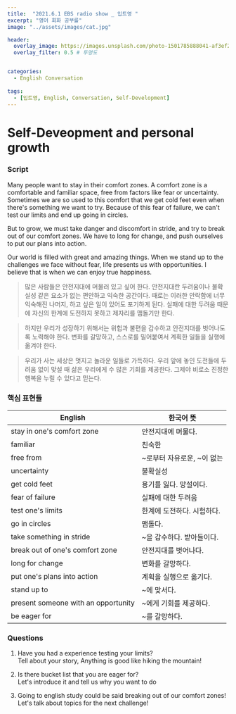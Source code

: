 ```yaml
---
title:  "2021.6.1 EBS radio show _ 입트영 "
excerpt: "영어 회화 공부를"
image: "../assets/images/cat.jpg"

header:  
  overlay_image: https://images.unsplash.com/photo-1501785888041-af3ef285b470?ixlib=rb-1.2.1&ixid=eyJhcHBfaWQiOjEyMDd9&auto=format&fit=crop&w=1350&q=80
  overlay_filter: 0.5 # 투명도


categories:
  - English Conversation
  
tags:
  - [입트영, English, Conversation, Self-Development]
---  
```


# Self-Deveopment and personal growth

### Script

 Many people want to stay in their comfort zones. A comfort zone is a comfortable and familiar space, free from factors like fear or uncertainty. Sometimes we are so used to this comfort that we get cold feet even when there's something we want to try. Because of this fear of failure, we can't test our limits and end up going in circles.
  
  But to grow, we must take danger and discomfort in stride, and try to break out of our comfort zones. We have to long for change, and push ourselves to put our plans into action.
 
  Our world is filled with great and amazing things. When we stand up to the challenges we face without fear, life presents us with opportunities. I believe that is when we can enjoy true happiness.

> 많은 사람들은 안전지대에 머물러 있고 싶어 한다.
> 안전지대란 두려움이나 불확실성 같은 요소가 없는 편안하고 익숙한 공간이다. 
> 때로는 이러한 안락함에 너무 익숙해진 나머지, 하고 싶은 일이 있어도 포기하게 된다. 
> 실패에 대한 두려움 때문에 자신의 한계에 도전하지 못하고 제자리를 맴돌기만 한다.
  
> 하지만 우리가 성장하기 위해서는 위험과 불편을 감수하고 안전지대를 벗어나도록 노력해야 한다. 
> 변화를 갈망하고, 스스로를 밀어붙여서 계획한 일들을 실행에 옮겨야 한다.
  
> 우리가 사는 세상은 멋지고 놀라운 일들로 가득하다. 
> 우리 앞에 놓인 도전들에 두려움 없이 맞설 때 삶은 우리에게 수 많은 기회를 제공한다. 
> 그제야 비로소 진정한 행복을 누릴 수 있다고 믿는다.


### 핵심 표현들

English | 한국어 뜻
------------ | -------------
stay in one's comfort zone | 안전지대에 머물다.
familiar | 친숙한
free from | ~로부터 자유로운, ~이 없는
uncertainty | 불확실성
get cold feet | 용기를 잃다. 망설이다.
fear of failure | 실패에 대한 두려움
test one's limits | 한계에 도전하다. 시험하다.
go in circles | 맴돌다.
take something in stride | ~을 감수하다. 받아들이다.
break out of one's comfort zone | 안전지대를 벗어나다.
long for change | 변화를 갈망하다.
put one's plans into action | 계획을 실행으로 옮기다.
stand up to | ~에 맞서다.
present someone with an opportunity | ~에게 기회를 제공하다.
be eager for | ~를 갈망하다.

### Questions

1. Have you had a experience testing your limits?  
   Tell about your story, Anything is good like hiking the mountain!

2. Is there bucket list that you are eager for?  
   Let's introduce it and tell us why you want to do

3. Going to english study could be said breaking out of our comfort zones!  
   Let's talk about topics for the next challenge! 